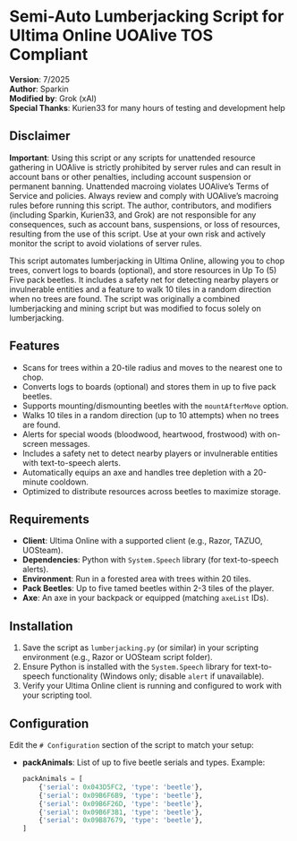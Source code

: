 # Semi-Auto Lumberjacking Script for Ultima Online UOAlive TOS Compliant 
**Version**: 7/2025  
**Author**: Sparkin  
**Modified by**: Grok (xAI)  
**Special Thanks**: Kurien33 for many hours of testing and development help  

## Disclaimer
**Important**: Using this script or any scripts for unattended resource gathering in UOAlive is strictly prohibited by server rules and can result in account bans or other penalties, including account suspension or permanent banning. Unattended macroing violates UOAlive’s Terms of Service and policies. Always review and comply with UOAlive’s macroing rules before running this script. The author, contributors, and modifiers (including Sparkin, Kurien33, and Grok) are not responsible for any consequences, such as account bans, suspensions, or loss of resources, resulting from the use of this script. Use at your own risk and actively monitor the script to avoid violations of server rules.

This script automates lumberjacking in Ultima Online, allowing you to chop trees, convert logs to boards (optional), and store resources in Up To  (5) Five pack beetles. It includes a safety net for detecting nearby players or invulnerable entities and a feature to walk 10 tiles in a random direction when no trees are found. The script was originally a combined lumberjacking and mining script but was modified to focus solely on lumberjacking.

## Features
- Scans for trees within a 20-tile radius and moves to the nearest one to chop.
- Converts logs to boards (optional) and stores them in up to five pack beetles.
- Supports mounting/dismounting beetles with the `mountAfterMove` option.
- Walks 10 tiles in a random direction (up to 10 attempts) when no trees are found.
- Alerts for special woods (bloodwood, heartwood, frostwood) with on-screen messages.
- Includes a safety net to detect nearby players or invulnerable entities with text-to-speech alerts.
- Automatically equips an axe and handles tree depletion with a 20-minute cooldown.
- Optimized to distribute resources across beetles to maximize storage.

## Requirements
- **Client**: Ultima Online with a supported client (e.g., Razor, TAZUO, UOSteam).
- **Dependencies**: Python with `System.Speech` library (for text-to-speech alerts).
- **Environment**: Run in a forested area with trees within 20 tiles.
- **Pack Beetles**: Up to five tamed beetles within 2-3 tiles of the player.
- **Axe**: An axe in your backpack or equipped (matching `axeList` IDs).

## Installation
1. Save the script as `lumberjacking.py` (or similar) in your scripting environment (e.g., Razor or UOSteam script folder).
2. Ensure Python is installed with the `System.Speech` library for text-to-speech functionality (Windows only; disable `alert` if unavailable).
3. Verify your Ultima Online client is running and configured to work with your scripting tool.

## Configuration
Edit the `# Configuration` section of the script to match your setup:

- **packAnimals**: List of up to five beetle serials and types. Example:
  ```python
  packAnimals = [
      {'serial': 0x043D5FC2, 'type': 'beetle'},
      {'serial': 0x09B6F6B9, 'type': 'beetle'},
      {'serial': 0x09B6F26D, 'type': 'beetle'},
      {'serial': 0x09B6F3B1, 'type': 'beetle'},
      {'serial': 0x09B87679, 'type': 'beetle'},
  ]
